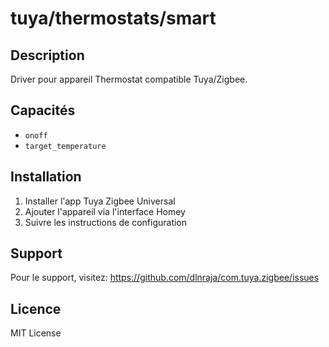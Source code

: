 # tuya/thermostats/smart

## Description

Driver pour appareil Thermostat compatible Tuya/Zigbee.

## Capacités

- `onoff`
- `target_temperature`

## Installation

1. Installer l'app Tuya Zigbee Universal
2. Ajouter l'appareil via l'interface Homey
3. Suivre les instructions de configuration

## Support

Pour le support, visitez: https://github.com/dlnraja/com.tuya.zigbee/issues

## Licence

MIT License
